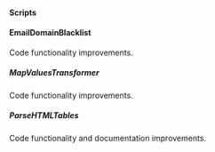#### Scripts

#### EmailDomainBlacklist
Code functionality improvements.

##### MapValuesTransformer
Code functionality improvements.

##### ParseHTMLTables
Code functionality and documentation improvements.